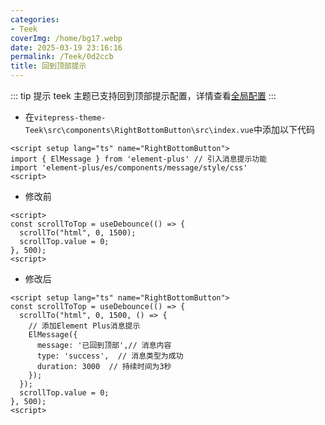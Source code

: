 ```yaml
---
categories:
- Teek
coverImg: /home/bg17.webp
date: 2025-03-19 23:16:16
permalink: /Teek/0d2ccb
title: 回到顶部提示
---
```

::: tip 提示
teek 主题已支持回到顶部提示配置，详情查看[全局配置](https://vp.teek.top/reference/config/global-config#backtopdone)
:::

- 在`vitepress-theme-Teek\src\components\RightBottomButton\src\index.vue`中添加以下代码

```vue{2-3}
<script setup lang="ts" name="RightBottomButton">
import { ElMessage } from 'element-plus' // 引入消息提示功能
import 'element-plus/es/components/message/style/css'
<script>
```

- 修改前

```vue{2-5}
<script>
const scrollToTop = useDebounce(() => {
  scrollTo("html", 0, 1500);
  scrollTop.value = 0;
}, 500);
<script>
```

- 修改后

```vue{3-10}
<script setup lang="ts" name="RightBottomButton">
const scrollToTop = useDebounce(() => {
  scrollTo("html", 0, 1500, () => {
    // 添加Element Plus消息提示
    ElMessage({
      message: '已回到顶部',// 消息内容
      type: 'success',  // 消息类型为成功
      duration: 3000  // 持续时间为3秒
    });
  });
  scrollTop.value = 0;
}, 500);
<script>
```

